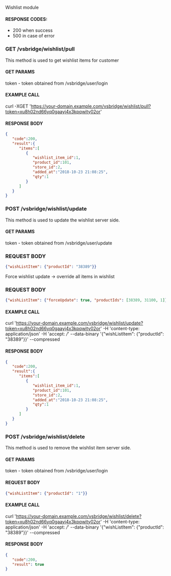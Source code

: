 Wishlist module

#### RESPONSE CODES:
- 200 when success
- 500 in case of error



### GET /vsbridge/wishlist/pull
This method is used to get wishlist items for customer

#### GET PARAMS
token - token obtained from /vsbridge/user/login

#### EXAMPLE CALL
curl -XGET 'https://your-domain.example.com/vsbridge/wishlist/pull?token=xu8h02nd66yq0gaayj4x3kpqwity02or'

#### RESPONSE BODY
```json
{  
   "code":200,
   "result":{  
      "items":[  
         {  
            "wishlist_item_id":1,
            "product_id":101,
            "store_id":2,
            "added_at":"2018-10-23 21:08:25",
            "qty":1
         }
      ]
   }
}
```



### POST /vsbridge/wishlist/update
This method is used to update the wishlist server side.

#### GET PARAMS
token - token obtained from /vsbridge/user/update

### REQUEST BODY
```json
{"wishListItem": {"productId": "38389"}}
```

Force wishlist update -> override all items in wishlist

### REQUEST BODY
```json
{"wishListItem": {"forceUpdate": true, "productIds": [38389, 31100, 1]}}
```

#### EXAMPLE CALL
curl 'https://your-domain.example.com/vsbridge/wishlist/update?token=xu8h02nd66yq0gaayj4x3kpqwity02or' -H 'content-type: application/json' -H 'accept: */*' --data-binary '{"wishListItem": {"productId": "38389"}}' --compressed

#### RESPONSE BODY
```json
{  
   "code":200,
   "result":{  
      "items":[  
         {  
            "wishlist_item_id":1,
            "product_id":101,
            "store_id":2,
            "added_at":"2018-10-23 21:08:25",
            "qty":1
         }
      ]
   }
}
```


### POST /vsbridge/wishlist/delete
This method is used to remove the wishlist item server side.

#### GET PARAMS
token - token obtained from /vsbridge/user/login

#### REQUEST BODY
```json
{"wishListItem": {"productId": "1"}}
```

#### EXAMPLE CALL
curl 'https://your-domain.example.com/vsbridge/wishlist/delete?token=xu8h02nd66yq0gaayj4x3kpqwity02or' -H 'content-type: application/json' -H 'accept: */*' --data-binary '{"wishListItem": {"productId": "38389"}}' --compressed

#### RESPONSE BODY
```json
{  
   "code":200,
   "result": true
}
```